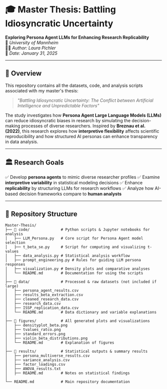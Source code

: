 # 🎓 Master Thesis: Battling Idiosyncratic Uncertainty
**Exploring Persona Agent LLMs for Enhancing Research Replicability**  
📍 *University of Mannheim*  
👩‍💻 *Author: Laura Pichler*  
📅 *Date: January 31, 2025*  

---

## 📖 **Overview**
This repository contains all the datasets, code, and analysis scripts associated with my master's thesis:  
> *"Battling Idiosyncratic Uncertainty: The Conflict between Artificial Intelligence and Unpredictable Factors"*

The study investigates how **Persona Agent Large Language Models (LLMs)** can reduce idiosyncratic biases in research by simulating the decision-making processes of diverse researchers. Inspired by **Breznau et al. (2022)**, this research explores how **interpretive flexibility** affects scientific reproducibility and how structured AI personas can enhance transparency in data analysis.

---

## 🏛 **Research Goals**
✅ Develop **persona agents** to mimic diverse researcher profiles
✅ Examine **interpretive variability** in statistical modeling decisions 
✅ Enhance **replicability** by structuring LLMs for research workflows
✅ Analyze how AI-based decision frameworks compare to **human analysts**

---

## 📂 **Repository Structure**
```plaintext
Master-Thesis/
├── 📁 code/              # Python scripts & Jupyter notebooks for analysis
│   ├── LLM_Persona.py   # Core script for Persona Agent model selection
│   ├── t_beta_se.py     # Script for computing and visualizing t-values
│   ├── data_analysis.py # Statistical analysis workflow
│   ├── prompt_engineering.py # Rules for guiding LLM persona responses
│   ├── visualization.py # Density plots and comparative analyses
│   └── README.md        # Documentation for using the scripts
│
├── 📁 data/              # Processed & raw datasets (not included if large)
│   ├── persona_agent_results.csv
│   ├── results_beta_extraction.csv
│   ├── cleaned_research_data.csv
│   ├── research_data.csv
│   ├── ISSP_replication_data.csv
│   └── README.md        # Data dictionary and variable explanations
│
├── 📁 figures/           # All generated plots and visualizations
│   ├── densityplot_beta.png
│   ├── tvalues_ratco.png
│   ├── standard_errors.png
│   ├── violin_beta_distributions.png
│   └── README.md        # Explanation of figures
│
├── 📁 results/           # Statistical outputs & summary results
│   ├── persona_multiverse_results.csv
│   ├── variance_analysis.csv
│   ├── factor_loadings.csv
│   ├── ANOVA_results.txt
│   ├── README.md        # Notes on statistical findings
│
└── README.md            # Main repository documentation

